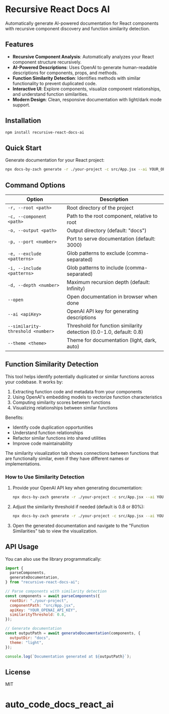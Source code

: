 # Recursive React Docs AI

Automatically generate AI-powered documentation for React components with recursive component discovery and function similarity detection.

## Features

- **Recursive Component Analysis**: Automatically analyzes your React component structure recursively.
- **AI-Powered Descriptions**: Uses OpenAI to generate human-readable descriptions for components, props, and methods.
- **Function Similarity Detection**: Identifies methods with similar functionality to prevent duplicated code.
- **Interactive UI**: Explore components, visualize component relationships, and understand function similarities.
- **Modern Design**: Clean, responsive documentation with light/dark mode support.

## Installation

```bash
npm install recursive-react-docs-ai
```

## Quick Start

Generate documentation for your React project:

```bash
npx docs-by-zach generate -r ./your-project -c src/App.jsx --ai YOUR_OPENAI_API_KEY
```

## Command Options

| Option                            | Description                                                         |
| --------------------------------- | ------------------------------------------------------------------- |
| `-r, --root <path>`               | Root directory of the project                                       |
| `-c, --component <path>`          | Path to the root component, relative to root                        |
| `-o, --output <path>`             | Output directory (default: "docs")                                  |
| `-p, --port <number>`             | Port to serve documentation (default: 3000)                         |
| `-e, --exclude <patterns>`        | Glob patterns to exclude (comma-separated)                          |
| `-i, --include <patterns>`        | Glob patterns to include (comma-separated)                          |
| `-d, --depth <number>`            | Maximum recursion depth (default: Infinity)                         |
| `--open`                          | Open documentation in browser when done                             |
| `--ai <apiKey>`                   | OpenAI API key for generating descriptions                          |
| `--similarity-threshold <number>` | Threshold for function similarity detection (0.0-1.0, default: 0.8) |
| `--theme <theme>`                 | Theme for documentation (light, dark, auto)                         |

## Function Similarity Detection

This tool helps identify potentially duplicated or similar functions across your codebase. It works by:

1. Extracting function code and metadata from your components
2. Using OpenAI's embedding models to vectorize function characteristics
3. Computing similarity scores between functions
4. Visualizing relationships between similar functions

Benefits:

- Identify code duplication opportunities
- Understand function relationships
- Refactor similar functions into shared utilities
- Improve code maintainability

The similarity visualization tab shows connections between functions that are functionally similar, even if they have different names or implementations.

### How to Use Similarity Detection

1. Provide your OpenAI API key when generating documentation:

   ```bash
   npx docs-by-zach generate -r ./your-project -c src/App.jsx --ai YOUR_OPENAI_API_KEY
   ```

2. Adjust the similarity threshold if needed (default is 0.8 or 80%):

   ```bash
   npx docs-by-zach generate -r ./your-project -c src/App.jsx --ai YOUR_OPENAI_API_KEY --similarity-threshold 0.7
   ```

3. Open the generated documentation and navigate to the "Function Similarities" tab to view the visualization.

## API Usage

You can also use the library programmatically:

```javascript
import {
  parseComponents,
  generateDocumentation,
} from "recursive-react-docs-ai";

// Parse components with similarity detection
const components = await parseComponents({
  rootDir: "./your-project",
  componentPath: "src/App.jsx",
  apiKey: "YOUR_OPENAI_API_KEY",
  similarityThreshold: 0.8,
});

// Generate documentation
const outputPath = await generateDocumentation(components, {
  outputDir: "docs",
  theme: "light",
});

console.log(`Documentation generated at ${outputPath}`);
```

## License

MIT
# auto_code_docs_react_ai
